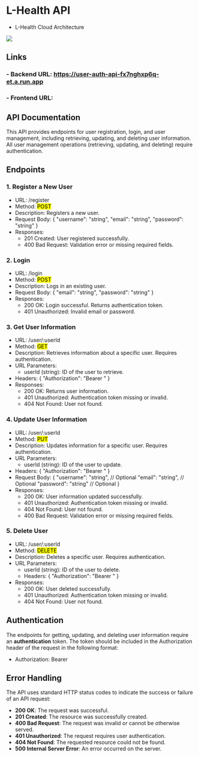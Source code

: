 # L-Health API

- L-Health Cloud Architecture
<img src="https://storage.googleapis.com/cloud_architecture/diagram%20CC.png">

## Links
### - Backend URL: https://user-auth-api-fx7nghxp6q-et.a.run.app
### - Frontend URL:

## API Documentation
This API provides endpoints for user registration, login, and user management, including retrieving, updating, and deleting user information. All user management operations (retrieving, updating, and deleting) require authentication.

## Endpoints
### 1. Register a New User
- URL: /register
- Method: <mark>POST</mark>
- Description: Registers a new user.
- Request Body: {
  "username": "string",
  "email": "string",
  "password": "string"
}
- Responses:
  - 201 Created: User registered successfully.
  - 400 Bad Request: Validation error or missing required fields.
 
### 2. Login
- URL: /login
- Method: <mark>POST</mark>
- Description: Logs in an existing user.
- Request Body: {
  "email": "string",
  "password": "string"
}
- Responses:
  - 200 OK: Login successful. Returns authentication token.
  - 401 Unauthorized: Invalid email or password.

### 3. Get User Information
- URL: /user/:userId
- Method: <mark>GET</mark>
- Description: Retrieves information about a specific user. Requires authentication.
- URL Parameters:
  - userId (string): ID of the user to retrieve.
- Headers: {
  "Authorization": "Bearer <token>"
}
- Responses:
  - 200 OK: Returns user information.
  - 401 Unauthorized: Authentication token missing or invalid.
  - 404 Not Found: User not found.
 
### 4. Update User Information
- URL: /user/:userId
- Method: <mark>PUT</mark>
- Description: Updates information for a specific user. Requires authentication.
- URL Parameters:
  - userId (string): ID of the user to update.
- Headers: {
  "Authorization": "Bearer <token>"
}
- Request Body: {
  "username": "string",  // Optional
  "email": "string",     // Optional
  "password": "string"   // Optional
}
- Responses:
  - 200 OK: User information updated successfully.
  - 401 Unauthorized: Authentication token missing or invalid.
  - 404 Not Found: User not found.
  - 400 Bad Request: Validation error or missing required fields.
    
### 5. Delete User
- URL: /user/:userId
- Method: <mark>DELETE</mark>
- Description: Deletes a specific user. Requires authentication.
- URL Parameters:
    - userId (string): ID of the user to delete.
    - Headers: {
  "Authorization": "Bearer <token>"
}
- Responses:
  - 200 OK: User deleted successfully.
  - 401 Unauthorized: Authentication token missing or invalid.
  - 404 Not Found: User not found.

## Authentication
The endpoints for getting, updating, and deleting user information require an <b>authentication</b> token. The token should be included in the Authorization header of the request in the following format:
- Authorization: Bearer <token>

## Error Handling
The API uses standard HTTP status codes to indicate the success or failure of an API request:
- <b>200 OK</b>: The request was successful.
- <b>201 Created</b>: The resource was successfully created.
- <b>400 Bad Request</b>: The request was invalid or cannot be otherwise served.
- <b>401 Unauthorized</b>: The request requires user authentication.
- <b>404 Not Found</b>: The requested resource could not be found.
- <b>500 Internal Server Error</b>: An error occurred on the server.
